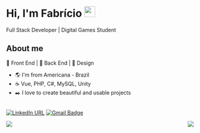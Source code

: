 # Hi, I'm Fabrício <img src="https://github.com/TheDudeThatCode/TheDudeThatCode/blob/master/Assets/Hi.gif" width="29px">
Full Stack Developer | Digital Games Student
<!--<p><img src="https://komarev.com/ghpvc/?username=pferreirafabricio&color=grey&style=flat-square"></p>-->

## About me 

:black_heart: Front End | :black_heart: Back End | :black_heart: Design

- :earth_americas: I'm from Americana - Brazil
- :coffee: Vue, PHP, C#, MySQL, Unity
- :black_nib: I love to create beautiful and usable projects

<br/>[![LinkedIn URL](https://img.shields.io/twitter/url?color=2B2B2B&labelColor=2b2b2b&label=connect&logo=linkedin&logoColor=%ffffff&style=flat-square&url=https://www.linkedin.com/in/pferreirafabricio/)](https://www.linkedin.com/in/pferreirafabricio/)
[![Gmail Badge](https://img.shields.io/badge/-pferreirafabricio@gmail.com-2b2b2b?style=flat-square&logo=Gmail&logoColor=white&link=mailto:pferreirafabricio@gmail.com)](mailto:pferreirafabricio@gmail.com)

<img align="left" src="https://github-readme-stats.vercel.app/api?username=pferreirafabricio&count_private=true&show_icons=true&theme=dark" />

<img align="right" src="https://github-readme-stats.vercel.app/api/top-langs/?username=pferreirafabricio&langs_count=10&hide=hlsl,shaderlab&theme=dark" />
